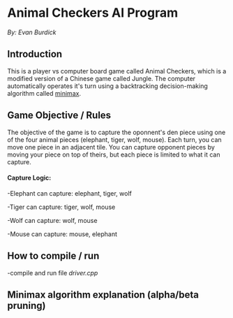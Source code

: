 # Animal Checkers AI Program 
*By: Evan Burdick*

## Introduction
This is a player vs computer board game called Animal Checkers, which is a modified version of a Chinese game called Jungle. The computer
automatically operates it's turn using a backtracking decision-making algorithm called [minimax](https://en.wikipedia.org/wiki/Minimax). 

## Game Objective / Rules
The objective of the game is to capture the oponnent's den piece using one of the four animal pieces (elephant, tiger, wolf, mouse).
Each turn, you can move one piece in an adjacent tile. You can capture opponent pieces by moving your piece on top of theirs, but each piece
is limited to what it can capture.

#### Capture Logic:
-Elephant can capture: elephant, tiger, wolf

-Tiger can capture: tiger, wolf, mouse

-Wolf can capture: wolf, mouse

-Mouse can capture: mouse, elephant


## How to compile / run
-compile and run file *driver.cpp*

## Minimax algorithm explanation (alpha/beta pruning)
